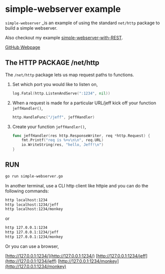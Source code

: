 # simple-webserver example

`simple-webserver` _is an example of
using the standard `net/http` package to build a simple webserver.

Also checkout my example
[simple-webserver-with-REST](https://github.com/JeffDeCola/my-go-examples/tree/master/api/simple-webserver-with-REST).

[GitHub Webpage](https://jeffdecola.github.io/my-go-examples/)

## The HTTP PACKAGE /net/http

The `/net/http` package lets us map request paths to functions.

1. Set which port you would like to listen on,

    ```go
    log.Fatal(http.ListenAndServe(":1234", nil))
    ```

1. When a request is made for a particular URL/jeff kick off your function `jeffHandler()`,

    ```go
    http.HandleFunc("/jeff", jeffHandler)
    ```

1. Create your function `jeffHandler()`,

    ```go
    func jeffHandler(res http.ResponseWriter, req *http.Request) {
        fmt.Printf("req is %+v\n\n", req.URL)
        io.WriteString(res, "hello, Jeff!\n")
    }
    ```

## RUN

```bash
go run simple-webserver.go
```

In another terminal, use a CLI http client like
httpie and you can do the following commands:

```bash
http localhost:1234
http localhost:1234/jeff
http localhost:1234/monkey
```

or

```bash
http 127.0.0.1:1234
http 127.0.0.1:1234/jeff
http 127.0.0.1:1234/monkey
```

Or you can use a browser,

[http://127.0.0.1:1234/](http://127.0.0.1:1234/)
[http://127.0.0.1:1234/jeff](http://127.0.0.1:1234/jeff)
[http://127.0.0.1:1234/monkey](http://127.0.0.1:1234/monkey)
